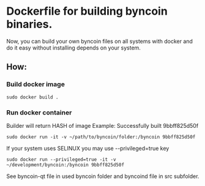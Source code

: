 # Dockerfile for building byncoin binaries.

Now, you can build your own byncoin files on all systems with docker and do it easy without installing depends on your system.

## How:

### Build docker image

```
sudo docker build .
```

### Run docker container

Builder will return HASH of image
Example:
Successfully built 9bbff825d50f

```
sudo docker run -it -v ~/path/to/byncoin/folder:/byncoin 9bbff825d50f
```

If your system uses SELINUX you may use --privileged=true key

```
sudo docker run --privileged=true -it -v ~/development/byncoin:/byncoin 9bbff825d50f
```

See byncoin-qt file in used byncoin folder and byncoind file in src subfolder.